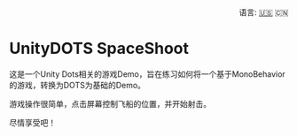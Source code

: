 <div align="right">
  语言:
  <a title="英语" href="../../">🇺🇸</a>
  🇨🇳
</div>

# UnityDOTS SpaceShoot

这是一个Unity Dots相关的游戏Demo，旨在练习如何将一个基于MonoBehavior的游戏，转换为DOTS为基础的Demo。

游戏操作很简单，点击屏幕控制飞船的位置，并开始射击。

尽情享受吧！


